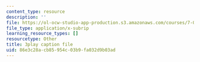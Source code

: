 ```yaml
---
content_type: resource
description: ''
file: https://ol-ocw-studio-app-production.s3.amazonaws.com/courses/7-016-introductory-biology-fall-2018/86e3c28acb85954c03b9fa032d9b03ad_6rOvXGoXoJc.srt
file_type: application/x-subrip
learning_resource_types: []
resourcetype: Other
title: 3play caption file
uid: 86e3c28a-cb85-954c-03b9-fa032d9b03ad
---
```

